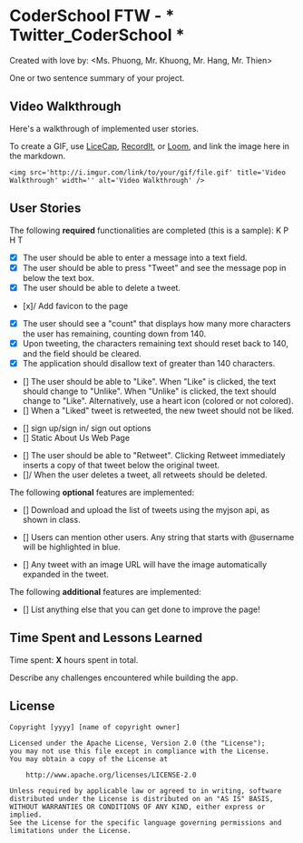 # CoderSchool FTW - * Twitter_CoderSchool *

Created with love by: <Ms. Phuong, Mr. Khuong, Mr. Hang, Mr. Thien>
  
One or two sentence summary of your project. 

## Video Walkthrough

Here's a walkthrough of implemented user stories.

To create a GIF, use [LiceCap](http://www.cockos.com/licecap/), [RecordIt](http://www.recordit.co), or [Loom](http://www.useloom.com), and link the image here in the markdown.

```
<img src='http://i.imgur.com/link/to/your/gif/file.gif' title='Video Walkthrough' width='' alt='Video Walkthrough' />
```

## User Stories

The following **required** functionalities are completed (this is a sample):
K P H T
<!-- Team -->
* [x] The user should be able to enter a message into a text field. 
* [x] The user should be able to press "Tweet" and see the message pop in below the text box.
* [x] The user should be able to delete a tweet.
* [x]/ Add favicon to the page

<!-- Ms. Phuong -->
* [x] The user should see a "count" that displays how many more characters the user has remaining, counting down from 140.
* [x] Upon tweeting, the characters remaining text should reset back to 140, and the field should be cleared.
* [x] The application should disallow text of greater than 140 characters.

<!-- Mr. Thien -->
* [] The user should be able to "Like". When "Like" is clicked, the text should change to "Unlike". When "Unlike" is clicked, the text should change to "Like". Alternatively, use a heart icon (colored or not colored).
* [] When a "Liked" tweet is retweeted, the new tweet should not be liked.

<!-- Mr. Hang -->
* [] sign up/sign in/ sign out options
* [] Static About Us Web Page
<!-- * [] Each tweet has an optional hashtag. The hashtag should be linked with an anchor tag.
* []/ The user can click on a hashtag, and only other tweets with that hashtag are shown. -->

<!-- Mr. Khuong -->
* [] The user should be able to "Retweet". Clicking Retweet immediately inserts a copy of that tweet below the original tweet.
* []/ When the user deletes a tweet, all retweets should be deleted.




The following **optional** features are implemented:


* [] Download and upload the list of tweets using the myjson api, as shown in class.
* [] Users can mention other users. Any string that starts with @username will be highlighted in blue.

* [] Any tweet with an image URL will have the image automatically expanded in the tweet.

The following **additional** features are implemented:

* [] List anything else that you can get done to improve the page!

## Time Spent and Lessons Learned

Time spent: **X** hours spent in total.

Describe any challenges encountered while building the app.

## License

    Copyright [yyyy] [name of copyright owner]

    Licensed under the Apache License, Version 2.0 (the "License");
    you may not use this file except in compliance with the License.
    You may obtain a copy of the License at

        http://www.apache.org/licenses/LICENSE-2.0

    Unless required by applicable law or agreed to in writing, software
    distributed under the License is distributed on an "AS IS" BASIS,
    WITHOUT WARRANTIES OR CONDITIONS OF ANY KIND, either express or implied.
    See the License for the specific language governing permissions and
    limitations under the License.